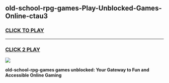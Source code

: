 
## old-school-rpg-games-Play-Unblocked-Games-Online-ctau3
<h3>
<a href="https://premium76.site?title=old-school-rpg-games&ref=25A">CLICK TO PLAY</a></h3>
<hr>

<h3>
<a href="https://premium76.site?title=old-school-rpg-games&ref=25A">CLICK 2 PLAY</a>
  
</h3>

<a href="https://premium76.site?title=old-school-rpg-games&ref=25A"><img src="https://clearcache.store/games.png"></a>


**old-school-rpg-games games unblocked: Your Gateway to Fun and Accessible Online Gaming**
